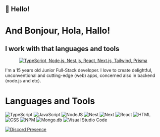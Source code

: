 ## 🙋 Hello!
# And Bonjour, Hola, Hallo!

## I work with that languages and tools 
<p align="center">
  <a href="#">
    <img src="https://skillicons.dev/icons?i=ts,nodejs,nestjs,react,nextjs,tailwindcss,prismaa" alt="TypeScript, Node.js, Nest.js, React, Next.js, Tailwind, Prisma" />
  </a>
</p>

I'm a 15 years old Junior Full-Stack developer. I love to create delightful, unconventional and cutting-edge (web) apps, concerned also in backend (node.js and etc).

# Languages and Tools
![TypeScript](https://shields.io/badge/-TypeScript-090909?style=for-the-badge&logo=typescript)
![JavaScript](https://shields.io/badge/-JavaScript-090909?style=for-the-badge&logo=javascript)
![NodeJS](https://shields.io/badge/-Node.js-090909?style=for-the-badge&logo=node.js)
![Nest](https://shields.io/badge/-Nest-090909?style=for-the-badge&logo=nest)
![Next](https://shields.io/badge/-Next-090909?style=for-the-badge&logo=next)
![React](https://shields.io/badge/-React-090909?style=for-the-badge&logo=react)
![HTML](https://shields.io/badge/-HTML-090909?style=for-the-badge&logo=html5)
![CSS](https://shields.io/badge/-CSS-090909?style=for-the-badge&logo=css3&logoColor=2966c2)
![NPM](https://shields.io/badge/-NPM-090909?style=for-the-badge&logo=NPM)
![Mongo.db](https://shields.io/badge/-Mongo.db-090909?style=for-the-badge&logo=mongodb)
![Visual Studio Code](https://shields.io/badge/-Visual_Studio_Code-090909?style=for-the-badge&logo=visual-studio-code&logoColor=32a0ff)

[![Discord Presence](https://lanyard.cnrad.dev/api/921397251446808616)](https://discord.com/users/921397251446808616)



